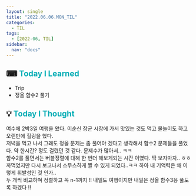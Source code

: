 ```yaml
---
layout: single
title: "2022.06.06.MON_TIL"
categories:
  - TIL
tags:
  - [2022-06, TIL]
sidebar:
  nav: "docs"
---
```


## ⌨ <a style="color:#00adb5">Today I Learned</a>

- Trip
- 정올 함수2 풀기

## 💡 <a style="color:#00adb5">Today I Thought</a>
여수에 2박3일 여행을 왔다. 이순신 장군 시장에 가서 맛있는 것도 먹고 물놀이도 하고 오랜만에 힐링을 했다.<br>
저녁을 먹고 나서 그래도 정올 문제는 좀 풀어야 겠다고 생각해서 함수2 문제들을 풀었다. 약 한시간? 정도 걸렸던 것 같다. 문제수가 많아서.. ㅋㅋ <br>
함수2를 풀면서는 버블정렬에 대해 한 번더 해보게되는 시간 이였다. 딱 보자마자.. ㅎㅎ 까먹었지만 다시 보고나서 스무스하게 짤 수 있게 되었다..ㅋㅋ 하아 내 기억력은 왜 이렇게 휘발성인 것 인가..<br>
두 개씩 비교하며 정렬하고 꼭 n-1까지 !! 내일도 여행이지만 내일은 정올 함수3응 풀도록 하겠다 !!